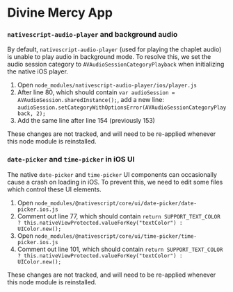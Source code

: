 # Divine Mercy App

### `nativescript-audio-player` and background audio
By default, `nativescript-audio-player` (used for playing the chaplet audio) is unable to play audio in background mode. To resolve this, we set the audio session category to  `AVAudioSessionCategoryPlayback` when initializing the native iOS player.

1. Open `node_modules/nativescript-audio-player/ios/player.js`
2. After line 80, which should contain `var audioSession = AVAudioSession.sharedInstance();`, add a new line: `audioSession.setCategoryWithOptionsError(AVAudioSessionCategoryPlayback, 2);`
3. Add the same line after line 154 (previously 153)

These changes are not tracked, and will need to be re-applied whenever this node module is reinstalled.
### `date-picker` and `time-picker` in iOS UI
The native `date-picker` and `time-picker` UI components can occasionally cause a crash on loading in iOS. To prevent this, we need to edit some files which control these UI elements.

1. Open `node_modules/@nativescript/core/ui/date-picker/date-picker.ios.js`
2. Comment out line 77, which should contain `return SUPPORT_TEXT_COLOR ? this.nativeViewProtected.valueForKey("textColor") : UIColor.new();`
3. Open `node_modules/@nativescript/core/ui/time-picker/time-picker.ios.js`
4. Comment out line 101, which should contain `return SUPPORT_TEXT_COLOR ? this.nativeViewProtected.valueForKey("textColor") : UIColor.new();`

These changes are not tracked, and will need to be re-applied whenever this node module is reinstalled.
